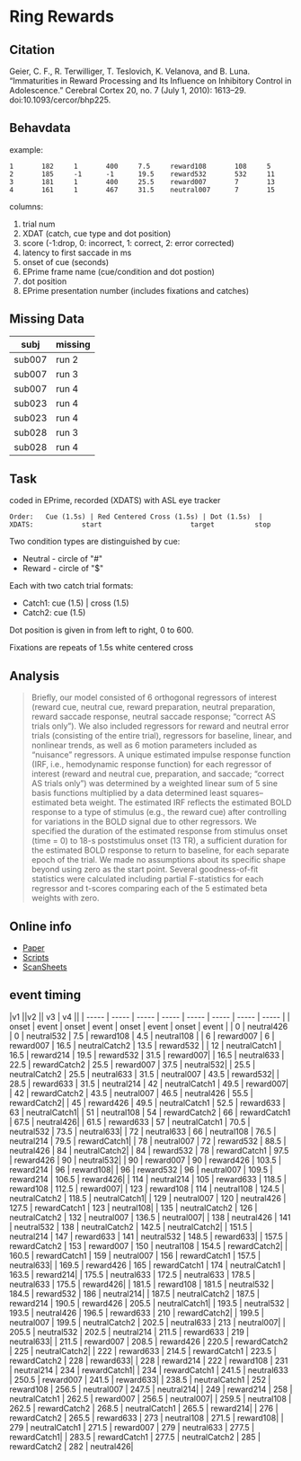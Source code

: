 # Ring Rewards

## Citation

Geier, C. F., R. Terwilliger, T. Teslovich, K. Velanova, and B. Luna. “Immaturities in Reward Processing and Its Influence on Inhibitory Control in Adolescence.” Cerebral Cortex 20, no. 7 (July 1, 2010): 1613–29. doi:10.1093/cercor/bhp225.

## Behavdata

example:

    1       182     1       400     7.5     reward108       108     5
    2       185     -1      -1      19.5    reward532       532     11
    3       181     1       400     25.5    reward007       7       13
    4       161     1       467     31.5    neutral007      7       15

columns: 

 1. trial num
 2. XDAT (catch, cue type and dot position)
 3. score (-1:drop, 0: incorrect, 1: correct, 2: error corrected)
 4. latency to first saccade in ms
 5. onset of cue (seconds)
 6. EPrime frame name (cue/condition and dot postion)
 7. dot position
 8. EPrime presentation number (includes fixations and catches)


## Missing Data

| subj   | missing |
| -----  | ------- |
| sub007 |  run 2  |
| sub007 |  run 3  |
| sub007 |  run 4  |
| sub023 |  run 4  |
| sub023 |  run 4  |
| sub028 |  run 3  |
| sub028 |  run 4  |

## Task
coded in EPrime, recorded (XDATS) with ASL eye tracker


    Order:   Cue (1.5s) | Red Centered Cross (1.5s) | Dot (1.5s)  |
    XDATS:            start                      target          stop


Two condition types are distinguished by cue: 
 * Neutral - circle of "#"
 * Reward  - circle of "$"


Each with two catch trial formats:
 * Catch1: cue (1.5) | cross (1.5)
 * Catch2: cue (1.5)


Dot position is given in from left to right, 0 to 600.

Fixations are repeats of 1.5s white centered cross

## Analysis
> Briefly, our model consisted of 6 orthogonal regressors of interest (reward cue, neutral cue, reward preparation, neutral preparation, reward saccade response, neutral saccade response; “correct AS trials only”). We also included regressors for reward and neutral error trials (consisting of the entire trial), regressors for baseline, linear, and nonlinear trends, as well as 6 motion parameters included as “nuisance” regressors. A unique estimated impulse response function (IRF, i.e., hemodynamic response function) for each regressor of interest (reward and neutral cue, preparation, and saccade; “correct AS trials only”) was determined by a weighted linear sum of 5 sine basis functions multiplied by a data determined least squares–estimated beta weight. The estimated IRF reflects the estimated BOLD response to a type of stimulus (e.g., the reward cue) after controlling for variations in the BOLD signal due to other regressors. We specified the duration of the estimated response from stimulus onset (time = 0) to 18-s poststimulus onset (13 TR), a sufficient duration for the estimated BOLD response to return to baseline, for each separate epoch of the trial. We made no assumptions about its specific shape beyond using zero as the start point. Several goodness-of-fit statistics were calculated including partial F-statistics for each regressor and t-scores comparing each of the 5 estimated beta weights with zero. 


## Online info
 * [Paper](http://www.ncbi.nlm.nih.gov/pmc/articles/PMC2882823/)
 * [Scripts](https://github.com/LabNeuroCogDevel/openfmri_ring_rew)
 * [ScanSheets](https://docs.google.com/spreadsheets/d/1kzNxuRPnyalaG5K66ADFIavJOYfQl5OXQSmudNwc0Ak/edit#gid=896164689)

## event timing

|v1                      ||v2                      || v3                      | v4                    ||
| -----  | -----          | -----  | -----          | -----  | -----          | -----  | -----         |
| onset  | event          | onset  | event          | onset  | event          | onset  | event         |
| 0      | neutral426     | 0      | neutral532     | 7.5    | reward108      | 4.5    | neutral108    |
| 6      | reward007      | 6      | reward007      | 16.5   | neutralCatch2  | 13.5   | reward532     |
| 12     | neutralCatch1  | 16.5   | reward214      | 19.5   | reward532      | 31.5   | reward007|
| 16.5   | neutral633     | 22.5   | rewardCatch2   | 25.5   | reward007      | 37.5   | neutral532|
| 25.5   | neutralCatch2  | 25.5   | neutral633     | 31.5   | neutral007     | 43.5   | reward532|
| 28.5   | reward633      | 31.5   | neutral214     | 42     | neutralCatch1  | 49.5   | reward007|
| 42     | rewardCatch2   | 43.5   | neutral007     | 46.5   | neutral426     | 55.5   | rewardCatch2|
| 45     | reward426      | 49.5   | neutralCatch1  | 52.5   | reward633      | 63     | neutralCatch1|
| 51     | neutral108     | 54     | rewardCatch2   | 66     | rewardCatch1   | 67.5   | neutral426|
| 61.5   | reward633      | 57     | neutralCatch1  | 70.5   | neutral532     | 73.5   | neutral633|
| 72     | neutral633     | 66     | neutral108     | 76.5   | neutral214     | 79.5   | rewardCatch1|
| 78     | neutral007     | 72     | reward532      | 88.5   | neutral426     | 84     | neutralCatch2|
| 84     | reward532      | 78     | rewardCatch1   | 97.5   | reward426      | 90     | neutral532|
| 90     | reward007      | 90     | reward426      | 103.5  | reward214      | 96     | reward108|
| 96     | reward532      | 96     | neutral007     | 109.5  | reward214      | 106.5  | reward426|
| 114    | neutral214     | 105    | reward633      | 118.5  | reward108      | 112.5  | reward007|
| 123    | reward108      | 114    | neutral108     | 124.5  | neutralCatch2  | 118.5  | neutralCatch1|
| 129    | neutral007     | 120    | neutral426     | 127.5  | rewardCatch1   | 123    | neutral108|
| 135    | neutralCatch2  | 126    | neutralCatch2  | 132    | neutral007     | 136.5  | neutral007|
| 138    | neutral426     | 141    | neutral532     | 138    | neutralCatch2  | 142.5  | neutralCatch2|
| 151.5  | neutral214     | 147    | reward633      | 141    | neutral532     | 148.5  | reward633|
| 157.5  | rewardCatch2   | 153    | reward007      | 150    | neutral108     | 154.5  | rewardCatch2|
| 160.5  | rewardCatch1   | 159    | neutral007     | 156    | rewardCatch1   | 157.5  | neutral633|
| 169.5  | reward426      | 165    | rewardCatch1   | 174    | neutralCatch1  | 163.5  | reward214|
| 175.5  | neutral633     | 172.5  | neutral633     | 178.5  | neutral633     | 175.5  | reward426|
| 181.5  | reward108      | 181.5  | neutral532     | 184.5  | reward532      | 186    | neutral214|
| 187.5  | neutralCatch2  | 187.5  | reward214      | 190.5  | reward426      | 205.5  | neutralCatch1|
| 193.5  | neutral532     | 193.5  | neutral426     | 196.5  | reward633      | 210    | rewardCatch2|
| 199.5  | neutral007     | 199.5  | neutralCatch2  | 202.5  | neutral633     | 213    | neutral007|
| 205.5  | neutral532     | 202.5  | neutral214     | 211.5  | reward633      | 219    | neutral633|
| 211.5  | reward007      | 208.5  | reward426      | 220.5  | rewardCatch2   | 225    | neutralCatch2|
| 222    | reward633      | 214.5  | rewardCatch1   | 223.5  | rewardCatch2   | 228    | reward633|
| 228    | reward214      | 222    | reward108      | 231    | neutral214     | 234    | rewardCatch1|
| 234    | rewardCatch1   | 241.5  | neutral633     | 250.5  | reward007      | 241.5  | reward633|
| 238.5  | neutralCatch1  | 252    | reward108      | 256.5  | neutral007     | 247.5  | neutral214|
| 249    | reward214      | 258    | neutralCatch1  | 262.5  | reward007      | 256.5  | neutral007|
| 259.5  | neutral108     | 262.5  | rewardCatch2   | 268.5  | neutralCatch1  | 265.5  | reward214|
| 276    | rewardCatch2   | 265.5  | reward633      | 273    | neutral108     | 271.5  | reward108|
| 279    | neutralCatch1  | 271.5  | reward007      | 279    | neutral633     | 277.5  | rewardCatch1|
| 283.5  | rewardCatch1   | 277.5  | neutralCatch2  | 285    | rewardCatch2   | 282    | neutral426|


